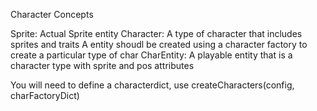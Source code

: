 Character Concepts

Sprite: Actual Sprite entity
Character: A type of character that includes sprites and traits
A entity shoudl be created using a character factory to create a particular type of char
CharEntity: A playable entity that is a character type with sprite and pos attributes

You will need to define a characterdict, use createCharacters(config, charFactoryDict)
